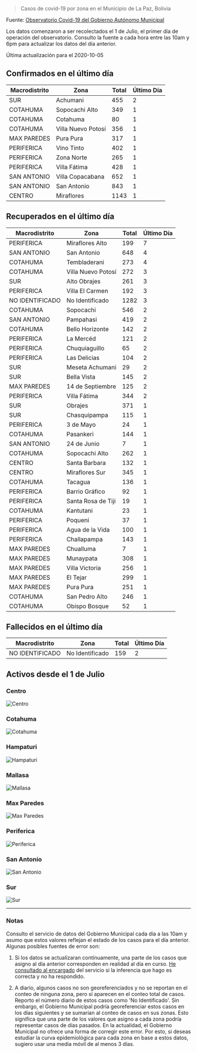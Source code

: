 > Casos de covid-19 por zona en el Municipio de La Paz, Bolivia

Fuente: [Observatorio Covid-19 del Gobierno Autónomo Municipal](http://observatoriocovid19.lapaz.bo/observatorio/index.php/datos-abiertos-covid)

Los datos comenzaron a ser recolectados el 1 de Julio, el primer día de operación del observatorio. Consulto la fuente a cada hora entre las 10am y 6pm para actualizar los datos del día anterior.

Última actualización para el 2020-10-05

## Confirmados en el último día

| Macrodistrito   | Zona               |   Total |   Último Día |
|-----------------|--------------------|---------|--------------|
| SUR             | Achumani           |     455 |            2 |
| COTAHUMA        | Sopocachi Alto     |     349 |            1 |
| COTAHUMA        | Cotahuma           |      80 |            1 |
| COTAHUMA        | Villa Nuevo Potosí |     356 |            1 |
| MAX PAREDES     | Pura Pura          |     317 |            1 |
| PERIFERICA      | Vino Tinto         |     402 |            1 |
| PERIFERICA      | Zona Norte         |     265 |            1 |
| PERIFERICA      | Villa Fátima       |     428 |            1 |
| SAN ANTONIO     | Villa Copacabana   |     652 |            1 |
| SAN ANTONIO     | San Antonio        |     843 |            1 |
| CENTRO          | Miraflores         |    1143 |            1 |

## Recuperados en el último día

| Macrodistrito   | Zona               |   Total |   Último Día |
|-----------------|--------------------|---------|--------------|
| PERIFERICA      | Miraflores Alto    |     199 |            7 |
| SAN ANTONIO     | San Antonio        |     648 |            4 |
| COTAHUMA        | Tembladerani       |     273 |            4 |
| COTAHUMA        | Villa Nuevo Potosí |     272 |            3 |
| SUR             | Alto Obrajes       |     261 |            3 |
| PERIFERICA      | Villa El Carmen    |     192 |            3 |
| NO IDENTIFICADO | No Identificado    |    1282 |            3 |
| COTAHUMA        | Sopocachi          |     546 |            2 |
| SAN ANTONIO     | Pampahasi          |     419 |            2 |
| COTAHUMA        | Bello Horizonte    |     142 |            2 |
| PERIFERICA      | La Mercéd          |     121 |            2 |
| PERIFERICA      | Chuquiaguillo      |      65 |            2 |
| PERIFERICA      | Las Delicias       |     104 |            2 |
| SUR             | Meseta Achumani    |      29 |            2 |
| SUR             | Bella Vista        |     145 |            2 |
| MAX PAREDES     | 14 de Septiembre   |     125 |            2 |
| PERIFERICA      | Villa Fátima       |     344 |            2 |
| SUR             | Obrajes            |     371 |            1 |
| SUR             | Chasquipampa       |     115 |            1 |
| PERIFERICA      | 3 de Mayo          |      24 |            1 |
| COTAHUMA        | Pasankeri          |     144 |            1 |
| SAN ANTONIO     | 24 de Junio        |       7 |            1 |
| COTAHUMA        | Sopocachi Alto     |     262 |            1 |
| CENTRO          | Santa Barbara      |     132 |            1 |
| CENTRO          | Miraflores Sur     |     345 |            1 |
| COTAHUMA        | Tacagua            |     136 |            1 |
| PERIFERICA      | Barrio Gráfico     |      92 |            1 |
| PERIFERICA      | Santa Rosa de Tiji |      19 |            1 |
| COTAHUMA        | Kantutani          |      23 |            1 |
| PERIFERICA      | Poqueni            |      37 |            1 |
| PERIFERICA      | Agua de la Vida    |     100 |            1 |
| PERIFERICA      | Challapampa        |     143 |            1 |
| MAX PAREDES     | Chualluma          |       7 |            1 |
| MAX PAREDES     | Munaypata          |     308 |            1 |
| MAX PAREDES     | Villa Victoria     |     256 |            1 |
| MAX PAREDES     | El Tejar           |     299 |            1 |
| MAX PAREDES     | Pura Pura          |     251 |            1 |
| COTAHUMA        | San Pedro Alto     |     246 |            1 |
| COTAHUMA        | Obispo Bosque      |      52 |            1 |

## Fallecidos en el último día

| Macrodistrito   | Zona            |   Total |   Último Día |
|-----------------|-----------------|---------|--------------|
| NO IDENTIFICADO | No Identificado |     159 |            2 |

## Activos desde el 1 de Julio

### Centro

![Centro](plots/activos_centro.png)

### Cotahuma

![Cotahuma](plots/activos_cotahuma.png)

### Hampaturi

![Hampaturi](plots/activos_hampaturi.png)

### Mallasa

![Mallasa](plots/activos_mallasa.png)

### Max Paredes

![Max Paredes](plots/activos_max_paredes.png)

### Periferica

![Periferica](plots/activos_periferica.png)

### San Antonio

![San Antonio](plots/activos_san_antonio.png)

### Sur

![Sur](plots/activos_sur.png)

---

### Notas

Consulto el servicio de datos del Gobierno Municipal cada día a las 10am y asumo que estos valores reflejan el estado de los casos para el día anterior. Algunas posibles fuentes de error son:

1. Si los datos se actualizaran contínuamente, una parte de los casos que asigno al día anterior corresponden en realidad al día en curso. [He consultado al encargado](https://twitter.com/mauforonda/status/1278727234765959168) del servicio si la inferencia que hago es correcta y no ha respondido.

2. A diario, algunos casos no son georeferenciados y no se reportan en el conteo de ninguna zona, pero sí aparecen en el conteo total de casos. Reporto el número diario de estos casos como 'No Identificado'.  Sin embargo, el Gobierno Municipal podría georeferenciar estos casos en los días siguientes y se sumarían al conteo de casos en sus zonas. Esto significa que una parte de los valores que asigno a cada zona podría representar casos de días pasados. En la actualidad, el Gobierno Municipal no ofrece una forma de corregir este error. Por esto, si deseas estudiar la curva epidemiológica para cada zona en base a estos datos, sugiero usar una media móvil de al menos 3 días.